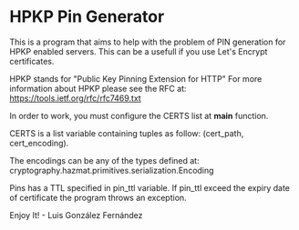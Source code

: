 HPKP Pin Generator
==================

This is a program that aims to help with the problem of PIN generation for HPKP enabled
servers. This can be a usefull if you use Let's Encrypt certificates.

HPKP stands for "Public Key Pinning Extension for HTTP"
For more information about HPKP please see the RFC at: https://tools.ietf.org/rfc/rfc7469.txt

In order to work, you must configure the CERTS list at __main__ function.

CERTS is a list variable containing tuples as follow: (cert_path,
cert_encoding).

The encodings can be any of the types defined at: cryptography.hazmat.primitives.serialization.Encoding

Pins has a TTL specified in pin_ttl variable. If pin_ttl exceed the expiry date
of certificate the program throws an exception.

Enjoy It! - Luis González Fernández
